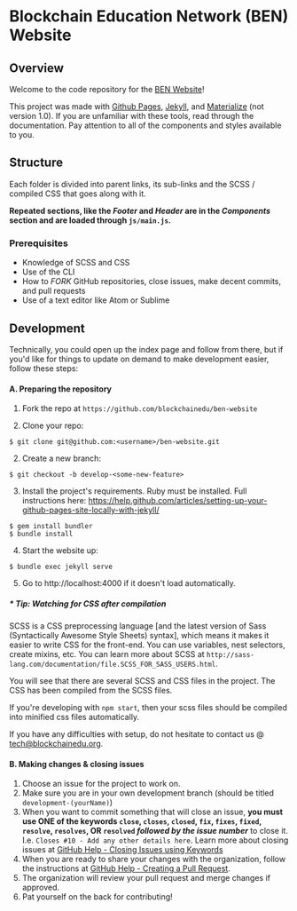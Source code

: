 # Blockchain Education Network (BEN) Website

## Overview

Welcome to the code repository for the [BEN Website](https://www.blockchainedu.org)!

This project was made with [Github Pages](https://pages.github.com/), [Jekyll](https://jekyllrb.com/), and [Materialize](http://materializecss.com/) (not version 1.0). If you are unfamiliar with these tools, read through the documentation. Pay attention to all of the components and styles available to you.

## Structure

Each folder is divided into parent links, its sub-links and the SCSS / compiled CSS that goes along with it.

**Repeated sections, like the _Footer_ and _Header_ are in the *Components* section and are loaded through `js/main.js`.**

### Prerequisites

  * Knowledge of SCSS and CSS
  * Use of the CLI
  * How to _FORK_ GitHub repositories, close issues, make decent commits, and pull requests
  * Use of a text editor like Atom or Sublime

## Development

Technically, you could open up the index page and follow from there, but if you'd like for things to update on demand to make development easier, follow these steps:

#### A. Preparing the repository

1. Fork the repo at `https://github.com/blockchainedu/ben-website`

2. Clone your repo:
```
$ git clone git@github.com:<username>/ben-website.git
```

2. Create a new branch:
```
$ git checkout -b develop-<some-new-feature>
```

3. Install the project's requirements. Ruby must be installed. Full instructions here: https://help.github.com/articles/setting-up-your-github-pages-site-locally-with-jekyll/

```
$ gem install bundler
$ bundle install
```

4. Start the website up:
```
$ bundle exec jekyll serve
```

5. Go to http://localhost:4000 if it doesn't load automatically.


  ##### * Tip: Watching for CSS after compilation

  SCSS is a CSS preprocessing language [and the latest version of Sass (Syntactically Awesome Style Sheets) syntax], which means it makes it easier to write CSS for the front-end. You can use variables, nest selectors, create mixins, etc. You can learn more about SCSS at `http://sass-lang.com/documentation/file.SCSS_FOR_SASS_USERS.html`.

  You will see that there are several SCSS and CSS files in the project. The CSS has been compiled from the SCSS files.

  If you're developing with `npm start`, then your scss files should be compiled into minified css files automatically.

  If you have any difficulties with setup, do not hesitate to contact us @ [tech@blockchainedu.org](mailto:tech@blockchainedu.org).


#### B. Making changes & closing issues

1. Choose an issue for the project to work on.
2. Make sure you are in your own development branch (should be titled `development-(yourName)`)
3. When you want to commit something that will close an issue, **you must use ONE of the keywords
`close`,
`closes`,
`closed`,
`fix`,
`fixes`,
`fixed`,
`resolve`,
`resolves`, OR
`resolved`
_followed by the issue number_** to close it. I.e. `Closes #10 - Add any other details here`. Learn more about closing issues at [GitHub Help - Closing Issues using Keywords](https://help.github.com/articles/closing-issues-using-keywords/)
4. When you are ready to share your changes with the organization, follow the instructions at [GitHub Help - Creating a Pull Request](https://help.github.com/articles/creating-a-pull-request/).
5. The organization will review your pull request and merge changes if approved.
6. Pat yourself on the back for contributing!
